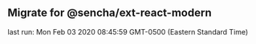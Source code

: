 ## Migrate for @sencha/ext-react-modern

last run: Mon Feb 03 2020 08:45:59 GMT-0500 (Eastern Standard Time)
